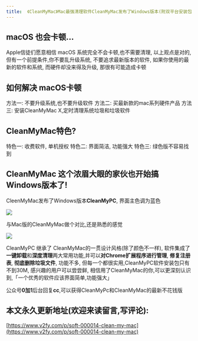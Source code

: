 ```yaml
---
title:  《CleanMyMac》Mac最强清理软件CleanMyMac发布了Windows版本(附双平台安装包)
---
```


## macOS 也会卡顿...

Apple信徒们愿意相信 macOS 系统完全不会卡顿,也不需要清理, 以上观点是对的,但有一个前提条件,你不要乱升级系统, 不要追求最新版本的软件, 如果你使用的最新的软件和系统, 而硬件却没来得及升级, 那很有可能造成卡顿


## 如何解决 macOS卡顿

方法一: 不要升级系统,也不要升级软件
方法二: 买最新款的mac系列硬件产品
方法三: 安装CleanMyMac X,定时清理系统垃圾和垃圾软件


## CleanMyMac特色?

特色一: 收费软件, 单机授权
特色二: 界面简洁, 功能强大
特色三: 绿色版不容易找到


## CleanMyMac 这个浓眉大眼的家伙也开始搞Windows版本了!

CleenMyMac发布了Windows版本**CleanMyPC**, 界面主色调为蓝色

![](https://www.v2fy.com/asset/soft-000014-clean-my-mac/001.png)

与Mac版的CleanMyMac做个对比,还是熟悉的感觉

![](https://www.v2fy.com/asset/soft-000014-clean-my-mac/002.png)


CleanMyPC 继承了 CleanMyMac的一贯设计风格(除了颜色不一样), 软件集成了 **一键卸载**和**深度清理**两大常用功能,并可以**对Chrome扩展程序进行管理**, **修复注册表**, **彻底删除垃圾文件**, 功能不多, 但每一个都很实用,CleanMyPC软件安装包只有不到30M, 感兴趣的用户可以尝尝鲜, 相信用了CleanMyMac的你,可以更深刻认识到,「一个优秀的软件应该界面简单,功能强大」

公众号**0加1**后台回复**cc**,可以获得CleanMyPc和CleanMyMac的最新不花钱版


## 本文永久更新地址(欢迎来读留言,写评论):

[https://www.v2fy.com/p/soft-000014-clean-my-mac](https://www.v2fy.com/p/soft-000014-clean-my-mac)

